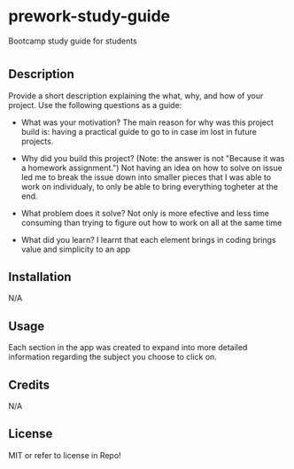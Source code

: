 # prework-study-guide
Bootcamp study guide for students


# <Prework Study Guide Webpage>

## Description

Provide a short description explaining the what, why, and how of your project. Use the following questions as a guide:

- What was your motivation?
The main reason for why was this project build is: having a practical guide to go to in case im lost in future projects.

- Why did you build this project? (Note: the answer is not "Because it was a homework assignment.")
Not having an idea on how to solve on issue led me to break the issue down into smaller pieces that I was able to work on individualy, to only be able to bring everything togheter at the end.

- What problem does it solve?
Not only is more efective and less time consuming than trying to figure out how to work on all at the same time

- What did you learn?
I learnt that each element brings in coding brings value and simplicity to an app



## Installation

N/A

## Usage

Each section in the app was created to expand into more detailed information regarding the subject you choose to click on.


## Credits

N/A

## License

MIT or refer to license in Repo!